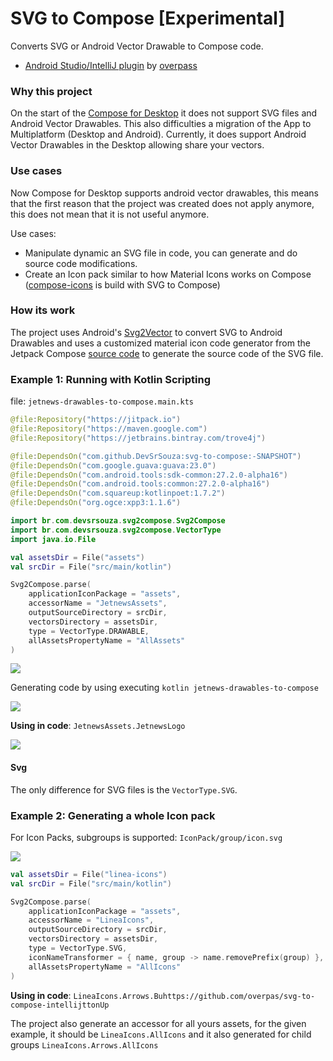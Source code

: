 # SVG to Compose [Experimental]

Converts SVG or Android Vector Drawable to Compose code.

- [Android Studio/IntelliJ plugin](https://plugins.jetbrains.com/plugin/18619-svg-to-compose) by [overpass](https://github.com/overpas)

### Why this project

On the start of the [Compose for Desktop](https://www.jetbrains.com/lp/compose/) it does not support SVG files and Android Vector Drawables. This also difficulties a migration of the App to Multiplatform (Desktop and Android).
Currently, it does support Android Vector Drawables in the Desktop allowing share your vectors. 

### Use cases

Now Compose for Desktop supports android vector drawables, this means that the first reason that the project was created does not apply anymore,
this does not mean that it is not useful anymore.

Use cases:
- Manipulate dynamic an SVG file in code, you can generate and do source code modifications.
- Create an Icon pack similar to how Material Icons works on Compose ([compose-icons](https://github.com/DevSrSouza/compose-icons) is build with SVG to Compose)

### How its work

The project uses Android's [Svg2Vector](https://android.googlesource.com/platform/tools/base/+/master/sdk-common/src/main/java/com/android/ide/common/vectordrawable/Svg2Vector.java) to convert SVG to Android Drawables and uses a customized material icon code generator from the Jetpack Compose [source code](https://cs.android.com/androidx/platform/frameworks/support/+/androidx-main:compose/material/material/icons/generator/) to generate the source code of the SVG file.

### Example 1: Running with Kotlin Scripting

file: `jetnews-drawables-to-compose.main.kts`

```kotlin
@file:Repository("https://jitpack.io")
@file:Repository("https://maven.google.com")
@file:Repository("https://jetbrains.bintray.com/trove4j")

@file:DependsOn("com.github.DevSrSouza:svg-to-compose:-SNAPSHOT")
@file:DependsOn("com.google.guava:guava:23.0")
@file:DependsOn("com.android.tools:sdk-common:27.2.0-alpha16")
@file:DependsOn("com.android.tools:common:27.2.0-alpha16")
@file:DependsOn("com.squareup:kotlinpoet:1.7.2")
@file:DependsOn("org.ogce:xpp3:1.1.6")

import br.com.devsrsouza.svg2compose.Svg2Compose
import br.com.devsrsouza.svg2compose.VectorType
import java.io.File

val assetsDir = File("assets")
val srcDir = File("src/main/kotlin")

Svg2Compose.parse(
    applicationIconPackage = "assets",
    accessorName = "JetnewsAssets",
    outputSourceDirectory = srcDir,
    vectorsDirectory = assetsDir,
    type = VectorType.DRAWABLE,
    allAssetsPropertyName = "AllAssets"
)
```

![](https://i.imgur.com/f7txCag.png)

Generating code by using executing `kotlin jetnews-drawables-to-compose`

![](https://i.imgur.com/5UTmT70.png)

**Using in code**: `JetnewsAssets.JetnewsLogo`

![](https://i.imgur.com/YAriDvV.png)

#### Svg

The only difference for SVG files is the `VectorType.SVG`.

### Example 2: Generating a whole Icon pack

For Icon Packs, subgroups is supported: `IconPack/group/icon.svg`

![](https://i.imgur.com/cunhmxl.png)

```kotlin
val assetsDir = File("linea-icons")
val srcDir = File("src/main/kotlin")

Svg2Compose.parse(
    applicationIconPackage = "assets",
    accessorName = "LineaIcons",
    outputSourceDirectory = srcDir,
    vectorsDirectory = assetsDir,
    type = VectorType.SVG,
    iconNameTransformer = { name, group -> name.removePrefix(group) },
    allAssetsPropertyName = "AllIcons"
)
```

**Using in code**: `LineaIcons.Arrows.Buhttps://github.com/overpas/svg-to-compose-intellijttonUp`

The project also generate an accessor for all yours assets, for the given example, it should be `LineaIcons.AllIcons` and it also generated for child groups `LineaIcons.Arrows.AllIcons`
